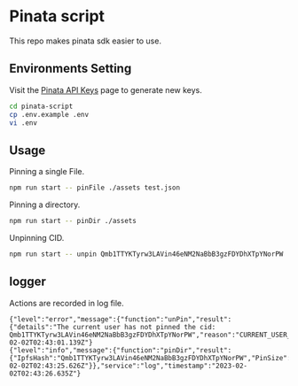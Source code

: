 # Pinata script
This repo makes pinata sdk easier to use.

## Environments Setting
Visit the [Pinata API Keys](https://app.pinata.cloud/keys) page to generate new keys.

```sh
cd pinata-script
cp .env.example .env
vi .env
```

## Usage
Pinning a single File.
```sh
npm run start -- pinFile ./assets test.json
```

Pinning a directory.
```sh
npm run start -- pinDir ./assets
```

Unpinning CID.
```sh
npm run start -- unpin Qmb1TTYKTyrw3LAVin46eNM2NaBbB3gzFDYDhXTpYNorPW
```

## logger
Actions are recorded in log file.

```
{"level":"error","message":{"function":"unPin","result":{"details":"The current user has not pinned the cid: Qmb1TTYKTyrw3LAVin46eNM2NaBbB3gzFDYDhXTpYNorPW","reason":"CURRENT_USER_HAS_NOT_PINNED_CID"}},"service":"log","timestamp":"2023-02-02T02:43:01.139Z"}
{"level":"info","message":{"function":"pinDir","result":{"IpfsHash":"Qmb1TTYKTyrw3LAVin46eNM2NaBbB3gzFDYDhXTpYNorPW","PinSize":65,"Timestamp":"2023-02-02T02:43:25.626Z"}},"service":"log","timestamp":"2023-02-02T02:43:26.635Z"}
```